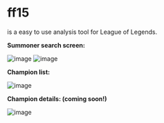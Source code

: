 # ff15
is a easy to use analysis tool for League of Legends.


**Summoner search screen:**

![image](https://user-images.githubusercontent.com/35593446/121968584-e365d680-cd72-11eb-9d97-193c8a9dbcdc.png)
![image](https://user-images.githubusercontent.com/35593446/121968806-448daa00-cd73-11eb-8c84-21681ca90975.png)


**Champion list:**

![image](https://user-images.githubusercontent.com/35593446/121968630-f4164c80-cd72-11eb-91b3-717dcd75efe8.png)


**Champion details: (coming soon!)**

![image](https://user-images.githubusercontent.com/35593446/121968666-01333b80-cd73-11eb-9cbc-2cfcb42b4ce8.png)
